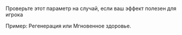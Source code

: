 Проверьте этот параметр на случай, если ваш эффект полезен для игрока 

Пример: Регенерация или Мгновенное здоровье.